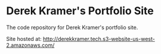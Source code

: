 # Derek Kramer's Portfolio Site

The code repository for Derek Kramer's portfolio site.

Site hosted at: http://derekkramer.tech.s3-website-us-west-2.amazonaws.com/
